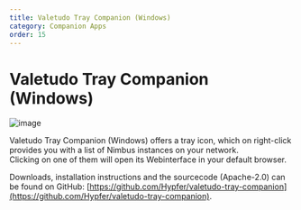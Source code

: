 ```yaml
---
title: Valetudo Tray Companion (Windows)
category: Companion Apps
order: 15
---
```

# Valetudo Tray Companion (Windows)

![image](https://user-images.githubusercontent.com/974410/156892054-01d113e8-17e3-4a6f-b931-3eb2b54756d4.png)

Valetudo Tray Companion (Windows) offers a tray icon, which on right-click provides you with a list of Nimbus instances on your network.<br/>
Clicking on one of them will open its Webinterface in your default browser.

Downloads, installation instructions and the sourcecode (Apache-2.0) can be found on GitHub: [https://github.com/Hypfer/valetudo-tray-companion](https://github.com/Hypfer/valetudo-tray-companion).
